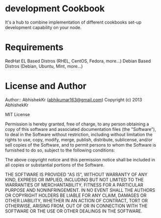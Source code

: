development Cookbook
====================
It's a hub to combine implementation of different cookbooks set-up development capability on your node.

Requirements
============

RedHat EL Based Distros (RHEL, CentOS, Fedora, more...)
Debian Based Distros (Debian, Ubuntu, Mint, more...)

License and Author
====

Author:: AbhishekKr (<abhikumar163@gmail.com>)
Copyright (c) 2013 AbhishekKr

MIT License

Permission is hereby granted, free of charge, to any person obtaining
a copy of this software and associated documentation files (the
"Software"), to deal in the Software without restriction, including
without limitation the rights to use, copy, modify, merge, publish,
distribute, sublicense, and/or sell copies of the Software, and to
permit persons to whom the Software is furnished to do so, subject to
the following conditions:

The above copyright notice and this permission notice shall be
included in all copies or substantial portions of the Software.

THE SOFTWARE IS PROVIDED "AS IS", WITHOUT WARRANTY OF ANY KIND,
EXPRESS OR IMPLIED, INCLUDING BUT NOT LIMITED TO THE WARRANTIES OF
MERCHANTABILITY, FITNESS FOR A PARTICULAR PURPOSE AND
NONINFRINGEMENT. IN NO EVENT SHALL THE AUTHORS OR COPYRIGHT HOLDERS BE
LIABLE FOR ANY CLAIM, DAMAGES OR OTHER LIABILITY, WHETHER IN AN ACTION
OF CONTRACT, TORT OR OTHERWISE, ARISING FROM, OUT OF OR IN CONNECTION
WITH THE SOFTWARE OR THE USE OR OTHER DEALINGS IN THE SOFTWARE.
